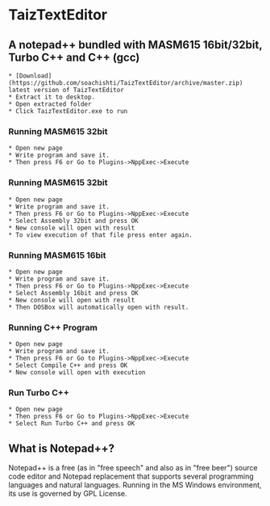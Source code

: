 # TaizTextEditor
## A notepad++ bundled with MASM615 16bit/32bit, Turbo C++ and C++ (gcc) 
    * [Download](https://github.com/soachishti/TaizTextEditor/archive/master.zip) latest version of TaizTextEditor
    * Extract it to desktop.
    * Open extracted folder
    * Click TaizTextEditor.exe to run
    
### Running MASM615 32bit
    * Open new page
    * Write program and save it.
    * Then press F6 or Go to Plugins->NppExec->Execute

### Running MASM615 32bit
    * Open new page
    * Write program and save it.
    * Then press F6 or Go to Plugins->NppExec->Execute    
    * Select Assembly 32bit and press OK
    * New console will open with result
    * To view execution of that file press enter again.   
    
### Running MASM615 16bit
    * Open new page
    * Write program and save it.
    * Then press F6 or Go to Plugins->NppExec->Execute    
    * Select Assembly 16bit and press OK
    * New console will open with result
    * Then DOSBox will automatically open with result.
    
### Running C++ Program
    * Open new page
    * Write program and save it.
    * Then press F6 or Go to Plugins->NppExec->Execute    
    * Select Compile C++ and press OK
    * New console will open with execution 
    
### Run Turbo C++
    * Open new page
    * Then press F6 or Go to Plugins->NppExec->Execute    
    * Select Run Turbo C++ and press OK 
    
## What is Notepad++?
Notepad++ is a free (as in "free speech" and also as in "free beer") source code editor and Notepad replacement that supports several programming languages and natural languages. Running in the MS Windows environment, its use is governed by GPL License.